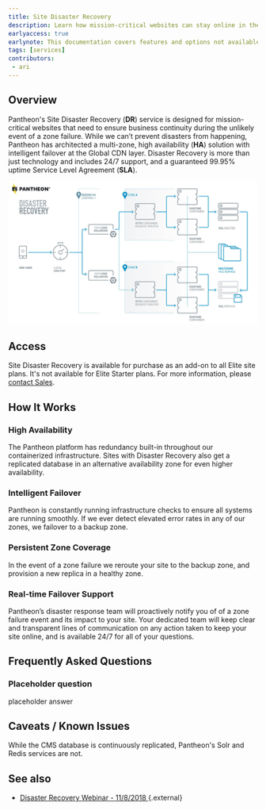```yaml
---
title: Site Disaster Recovery
description: Learn how mission-critical websites can stay online in the event of a total zone failure
earlyaccess: true
earlynote: This documentation covers features and options not available across the entire platform.
tags: [services]
contributors:
 - ari
---
```


## Overview
Pantheon's Site Disaster Recovery (**DR**) service is designed for mission-critical websites that need to ensure business continuity during the unlikely event of a zone failure. While we can’t prevent disasters from happening, Pantheon has architected a multi-zone, high availability (**HA**) solution with intelligent failover at the Global CDN layer. Disaster Recovery is more than just technology and includes 24/7 support, and a guaranteed 99.95% uptime Service Level Agreement (**SLA**).

![Pantheon Site Disaster Recovery Architecture Diagram](/source/docs/assets/images/site-dr-diagram.png)

## Access
Site Disaster Recovery is available for purchase as an add-on to all Elite site plans. It's not available for Elite Starter plans. For more information, please [contact Sales](https://pantheon.io/contact-us).


## How It Works

### High Availability
The Pantheon platform has redundancy built-in throughout our containerized infrastructure. Sites with Disaster Recovery also get a replicated database in an alternative availability zone for even higher availability.

### Intelligent Failover
Pantheon is constantly running infrastructure checks to ensure all systems are running smoothly. If we ever detect elevated error rates in any of our zones, we failover to a backup zone.

### Persistent Zone Coverage
In the event of a zone failure we reroute your site to the backup zone, and provision a new replica in a healthy zone.

### Real-time Failover Support  
Pantheon’s disaster response team will proactively notify you of of a zone failure event and its impact to your site. Your dedicated team will keep clear and transparent lines of communication on any action taken to keep your site online, and is available 24/7 for all of your questions.


## Frequently Asked Questions

### Placeholder question

placeholder answer

## Caveats / Known Issues
While the CMS database is continuously replicated, Pantheon's Solr and Redis services are not.  


## See also
- [Disaster Recovery Webinar - 11/8/2018 ](https://pantheon.io/resources/disaster-recovery-webinar){.external}
